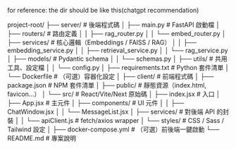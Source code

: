 for reference: the dir should be like this(chatgpt recommendation)

project-root/
├── server/                     # 後端程式碼
│   ├── main.py                 # FastAPI 啟動檔
│   ├── routers/                # 路由定義
│   │   ├── rag_router.py
│   │   └── embed_router.py
│   ├── services/               # 核心邏輯（Embeddings / FAISS / RAG）
│   │   ├── embedding_service.py
│   │   ├── retrieval_service.py
│   │   └── rag_service.py
│   ├── models/                 # Pydantic schema
│   │   └── schemas.py
│   ├── utils/                  # 共用工具、設定檔
│   │   └── config.py
│   ├── requirements.txt        # Python 套件清單
│   └── Dockerfile              # （可選）容器化設定
│
├── client/                     # 前端程式碼
│   ├── package.json            # NPM 套件清單
│   ├── public/                 # 靜態資源（index.html, favicon…）
│   └── src/                    # React/Vite/Next 原始碼
│       ├── index.jsx           # 入口
│       ├── App.jsx             # 主元件
│       ├── components/         # UI 元件
│       │   ├── ChatWindow.jsx
│       │   └── MessageList.jsx
│       ├── services/           # 對後端 API 的封裝
│       │   └── apiClient.js    # fetch/axios wrapper
│       └── styles/             # CSS / Sass / Tailwind 設定
│
├── docker-compose.yml          # （可選）前後端一鍵啟動
└── README.md                   # 專案說明
